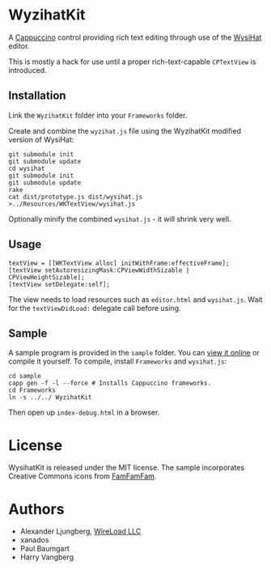 WyzihatKit
==========

A [Cappuccino](http://cappuccino.org/) control providing rich text editing through use of the [WysiHat](http://github.com/josh/wysihat/) editor.

This is mostly a hack for use until a proper rich-text-capable `CPTextView` is introduced.

## Installation

Link the `WyzihatKit` folder into your `Frameworks` folder.

Create and combine the `wyzihat.js` file using the WyzihatKit modified version of WysiHat:

	git submodule init
	git submodule update
	cd wysihat
	git submodule init
	git submodule update
	rake
	cat dist/prototype.js dist/wysihat.js >../Resources/WKTextView/wysihat.js

Optionally minify the combined `wysihat.js` - it will shrink very well.

## Usage

	textView = [[WKTextView alloc] initWithFrame:effectiveFrame];
	[textView setAutoresizingMask:CPViewWidthSizable | CPViewHeightSizable];
	[textView setDelegate:self];

The view needs to load resources such as `editor.html` and `wysihat.js`. Wait for the `textViewDidLoad:` delegate call before using.

## Sample

A sample program is provided in the `sample` folder. You can [view it online](http://hosting.wireload.net/wysihat/) or compile it yourself. To compile, install `Frameworks` and `wysihat.js`:

	cd sample
	capp gen -f -l --force # Installs Cappuccino frameworks.
	cd Frameworks
	ln -s ../../ WyzihatKit

Then open up `index-debug.html` in a browser.

# License

WysihatKit is released under the MIT license. The sample incorporates Creative Commons icons from [FamFamFam](http://www.famfamfam.com/lab/icons/silk/).

# Authors

* Alexander Ljungberg, [WireLoad LLC](http://wireload.net)
* xanados
* Paul Baumgart
* Harry Vangberg

